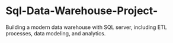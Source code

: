 # Sql-Data-Warehouse-Project-
Building a modern data warehouse with SQL server, including ETL processes, data modeling, and analytics.
